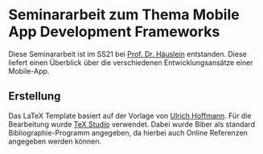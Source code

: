 # Seminararbeit zum Thema Mobile App Development Frameworks

Diese Seminararbeit ist im SS21 bei [Prof. Dr. Häuslein](https://www.fh-wedel.de/wir/organisation/team/detail/profil/profile/show/Andreas-H%C3%A4uslein/) entstanden.
Diese liefert einen Überblick über die verschiedenen Entwicklungsansätze einer Mobile-App.

## Erstellung

Das LaTeX Template basiert auf der Vorlage von [Ulrich Hoffmann](https://github.com/fh-wedel/thesis-template).
Für die Bearbeitung wurde [TeX Studio](https://www.texstudio.org/) verwendet. Dabei wurde Biber als standard Bibliographie-Programm angegeben, da hierbei auch Online Referenzen angegeben werden können.
